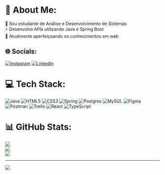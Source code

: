 # 💫 About Me:
🔭 Sou estudante de Análise e Desenvolvimento de Sistemas<br>⚡ Desenvolvo APIs utilizando Java e Spring Boot<br>🌱 Atualmente aperfeiçoando os conhecimentos em web<br>


## 🌐 Socials:
[![Instagram](https://img.shields.io/badge/Instagram-%23E4405F.svg?logo=Instagram&logoColor=white)](https://instagram.com/https://www.instagram.com/marcus_almeida1/) [![LinkedIn](https://img.shields.io/badge/LinkedIn-%230077B5.svg?logo=linkedin&logoColor=white)](https://linkedin.com/in/linkedin.com/in/marcus-vinicius-almeida-59a1a6229) 

# 💻 Tech Stack:
![Java](https://img.shields.io/badge/java-%23ED8B00.svg?style=for-the-badge&logo=openjdk&logoColor=white) ![HTML5](https://img.shields.io/badge/html5-%23E34F26.svg?style=for-the-badge&logo=html5&logoColor=white) ![CSS3](https://img.shields.io/badge/css3-%231572B6.svg?style=for-the-badge&logo=css3&logoColor=white) ![Spring](https://img.shields.io/badge/spring-%236DB33F.svg?style=for-the-badge&logo=spring&logoColor=white) ![Postgres](https://img.shields.io/badge/postgres-%23316192.svg?style=for-the-badge&logo=postgresql&logoColor=white) ![MySQL](https://img.shields.io/badge/mysql-4479A1.svg?style=for-the-badge&logo=mysql&logoColor=white) ![Figma](https://img.shields.io/badge/figma-%23F24E1E.svg?style=for-the-badge&logo=figma&logoColor=white) ![Postman](https://img.shields.io/badge/Postman-FF6C37?style=for-the-badge&logo=postman&logoColor=white) ![Trello](https://img.shields.io/badge/Trello-%23026AA7.svg?style=for-the-badge&logo=Trello&logoColor=white) ![React](https://img.shields.io/badge/react-%2320232a.svg?style=for-the-badge&logo=react&logoColor=%2361DAFB) ![TypeScript](https://img.shields.io/badge/typescript-%23007ACC.svg?style=for-the-badge&logo=typescript&logoColor=white)
# 📊 GitHub Stats:
![](https://github-readme-stats.vercel.app/api?username=MarcusSN&theme=dracula&hide_border=true&include_all_commits=false&count_private=false)<br/>
![](https://github-readme-streak-stats.herokuapp.com/?user=MarcusSN&theme=dracula&hide_border=true)<br/>
![](https://github-readme-stats.vercel.app/api/top-langs/?username=MarcusSN&theme=dracula&hide_border=true&include_all_commits=false&count_private=false&layout=compact)

---
[![](https://visitcount.itsvg.in/api?id=MarcusSN&icon=0&color=0)](https://visitcount.itsvg.in)

<!-- Proudly created with GPRM ( https://gprm.itsvg.in ) -->